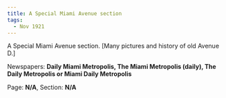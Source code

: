 ```yaml
---  
title: A Special Miami Avenue section  
tags:  
  - Nov 1921  
---  
```

  
A Special Miami Avenue section. [Many pictures and history of old Avenue D.]  
  
Newspapers: **Daily Miami Metropolis, The Miami Metropolis (daily), The Daily Metropolis or Miami Daily Metropolis**  
  
Page: **N/A**, Section: **N/A** 
